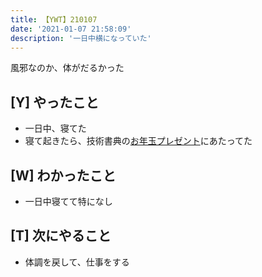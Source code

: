 ```yaml
---
title: 【YWT】210107
date: '2021-01-07 21:58:09'
description: '一日中横になっていた'
---
```


風邪なのか、体がだるかった

## [Y] やったこと

- 一日中、寝てた
- 寝て起きたら、技術書典の[お年玉プレゼント](https://twitter.com/camomile_cafe/status/1347075016303644682)にあたってた

## [W] わかったこと

- 一日中寝てて特になし

## [T] 次にやること

- 体調を戻して、仕事をする
